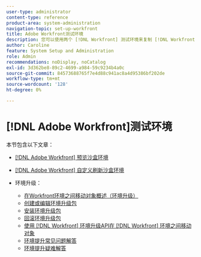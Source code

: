 ```yaml
---
user-type: administrator
content-type: reference
product-area: system-administration
navigation-topic: set-up-workfront
title: Adobe Workfront测试环境
description: 您可以使用两个 [!DNL Workfront] 测试环境来复制 [!DNL Workfront] 生产环境。 Workfront每周末都会刷新预览Sandbox。 在星期五添加到实时环境的数据会在下星期一之前显示在预览Sandbox中。 自定义刷新沙盒是一个单独的测试环境，由您手动刷新。 获取自定义刷新沙盒需要额外付费。
author: Caroline
feature: System Setup and Administration
role: Admin
recommendations: noDisplay, noCatalog
exl-id: 3d362be8-89c2-4699-a984-59c9234b4a0c
source-git-commit: 84573688765f7e4d88c941ac8a4d95386bf202de
workflow-type: tm+mt
source-wordcount: '128'
ht-degree: 0%

---
```


# [!DNL Adobe Workfront]测试环境

本节包含以下文章：

* [ [!DNL Adobe Workfront] 预览沙盒环境](../../../administration-and-setup/set-up-workfront/workfront-testing-environments/wf-preview-sandbox-environment.md)
* [ [!DNL Adobe Workfront] 自定义刷新沙盒环境](../../../administration-and-setup/set-up-workfront/workfront-testing-environments/wf-custom-refresh-sandbox-environment.md)
* 环境升级：

   * [在Workfront环境之间移动对象概述（环境升级）](/help/quicksilver/administration-and-setup/set-up-workfront/workfront-testing-environments/environment-promotion-in-wf.md)
   * [创建或编辑环境升级包](/help/quicksilver/administration-and-setup/set-up-workfront/workfront-testing-environments/environment-promotion-create-package.md)
   * [安装环境升级包](/help/quicksilver/administration-and-setup/set-up-workfront/workfront-testing-environments/environment-promotion-install-package.md)
   * [回滚环境升级包](/help/quicksilver/administration-and-setup/set-up-workfront/workfront-testing-environments/environment-promotion-rollback.md)
   * [使用 [!DNL Workfront] 环境升级API在 [!DNL Workfront] 环境之间移动对象](/help/quicksilver/administration-and-setup/set-up-workfront/workfront-testing-environments/environment-promotion.md)
   * [环境提升常见问题解答](/help/quicksilver/administration-and-setup/set-up-workfront/workfront-testing-environments/environment-promotion-faq.md)
   * [环境提升疑难解答](/help/quicksilver/administration-and-setup/set-up-workfront/workfront-testing-environments/environment-promotion-troubleshooting.md)
